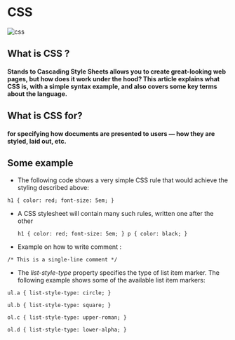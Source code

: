 # CSS
![css](https://i.pinimg.com/originals/a9/dc/c7/a9dcc740cad3149598307b5de8bc10c3.jpg)

## What is CSS ?
#### Stands to **Cascading Style Sheets** allows you to create great-looking web pages, but how does it work under the hood? This article explains what CSS is, with a simple syntax example, and also covers some key terms about the language.

## What is CSS for?
#### for specifying  how documents are presented to users — how they are styled, laid out, etc.

## Some example
* The following code shows a very simple CSS rule that would achieve the styling described above:

 `h1 {
    color: red;
    font-size: 5em;
}`

* A CSS stylesheet will contain many such rules, written one after the other

  `h1 {
    color: red;
    font-size: 5em;
}
p {
    color: black;
}`

* Example on how to write comment :

 `/* This is a single-line comment */`

 * The *list-style-type* property specifies the type of list item marker.
The following example shows some of the available list item markers:

 `ul.a {
  list-style-type: circle;
}`

 `ul.b {
  list-style-type: square;
}`

 `ol.c {
  list-style-type: upper-roman;
}`

 `ol.d {
  list-style-type: lower-alpha;
}`